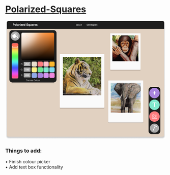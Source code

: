 # [Polarized-Squares](https://michaeltr7.github.io/Polarized-Squares/)

<p align="center">
<a href="https://michaeltr7.github.io/Polarized-Squares/"><img src="./Images/Polarized Squares Preview.png" width="700"></a>
</p>


<h3>Things to add:</h3>
• Finish colour picker<br>
• Add text box functionality
